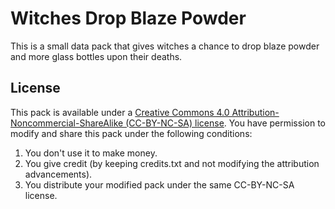 # Witches Drop Blaze Powder

This is a small data pack that gives witches a chance to drop blaze powder and more glass bottles upon their deaths. 

## License

This pack is available under a [Creative Commons 4.0 Attribution-Noncommercial-ShareAlike (CC-BY-NC-SA) license](https://creativecommons.org/licenses/by-nc-sa/4.0/). You have permission to modify and share this pack under the following conditions:

1. You don't use it to make money.
2. You give credit (by keeping credits.txt and not modifying the attribution advancements).
3. You distribute your modified pack under the same CC-BY-NC-SA license.
